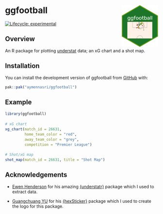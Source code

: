 
<!-- README.md is generated from README.Rmd. Please edit that file -->

# ggfootball <img src="inst/figures/logo.png" align="right" height="138"/>

<!-- badges: start -->

[![Lifecycle:
experimental](https://img.shields.io/badge/lifecycle-experimental-orange.svg)](https://lifecycle.r-lib.org/articles/stages.html#experimental)
<!-- badges: end -->

## Overview

An R package for plotting [understat](understat.com) data; an xG chart
and a shot map.

## Installation

You can install the development version of ggfootball from
[GitHub](https://github.com/) with:

``` r
pak::pak("aymennasri/ggfootball")
```

## Example

``` r
library(ggfootball)

# xG chart
xg_chart(match_id = 26631, 
         home_team_color = "red", 
         away_team_color = "grey", 
         competition = "Premier League")

# Shot/xG map
shot_map(match_id = 26631, title = "Shot Map")
```

## Acknowledgements

- [Ewen Henderson](https://ewen.io/) for his amazing
  [{understatr}](https://ewenme.github.io/understatr/) package which I
  used to extract data.

- [Guangchuang YU](https://yulab-smu.top/) for his
  [{hexSticker}](https://github.com/GuangchuangYu/hexSticker) package
  which I used to create the logo for this package.
